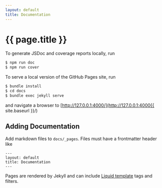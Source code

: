 ```yaml
---
layout: default
title: Documentation
---
```


# {{ page.title }}

To generate JSDoc and coverage reports locally, run

```bash
$ npm run doc
$ npm run cover
```

To serve a local version of the GitHub Pages site, run

```bash
$ bundle install
$ cd docs
$ bundle exec jekyll serve
```

and navigate a browser to [http://127.0.0.1:4000/](http://127.0.0.1:4000{{ site.baseurl }}/)

## Adding Documentation

Add markdown files to `docs/_pages`. Files must have a frontmatter header like

```
---
layout: default
title: Documentation
---
```

Pages are rendered by Jekyll and can include [Liquid template](https://jekyllrb.com/docs/templates/) tags and filters.
